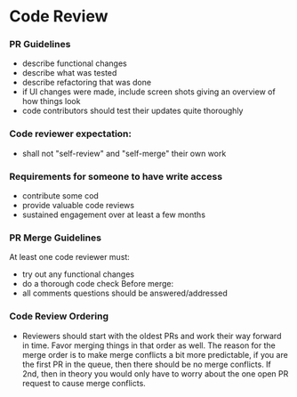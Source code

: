 
# Code Review 

### PR Guidelines
- describe functional changes
- describe what was tested
- describe refactoring that was done
- if UI changes were made, include screen shots giving an overview of how things look
- code contributors should test their updates quite thoroughly

### Code reviewer expectation:
- shall not "self-review" and "self-merge" their own work 

### Requirements for someone to have write access
- contribute some cod
- provide valuable code reviews
- sustained engagement over at least a few months

### PR Merge Guidelines

At least one code reviewer must:
- try out any functional changes
- do a thorough code check
Before merge:
- all comments questions should be answered/addressed

### Code Review Ordering
- Reviewers should start with the oldest PRs and work their way forward in time. Favor merging things in that order as well. The reason for the merge order is to make merge conflicts a bit more predictable, if you are the first PR in the queue, then there should be no merge conflicts. If 2nd, then in theory you would only have to worry about the one open PR request to cause merge conflicts.

